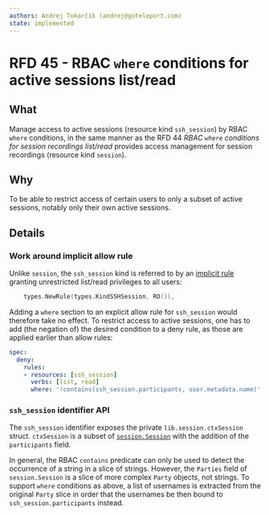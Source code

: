 ```yaml
---
authors: Andrej Tokarčík (andrej@goteleport.com)
state: implemented
---
```


# RFD 45 - RBAC `where` conditions for active sessions list/read

## What

Manage access to active sessions (resource kind `ssh_session`) by RBAC
`where` conditions, in the same manner as the RFD 44 *RBAC `where` conditions
for session recordings list/read* provides access management for session
recordings (resource kind `session`).

## Why

To be able to restrict access of certain users to only a subset of active
sessions, notably only their own active sessions.

## Details

### Work around implicit allow rule

Unlike `session`, the `ssh_session` kind is referred to by an [implicit rule](
https://github.com/gravitational/teleport/blob/066f0dbbad801ad822b81482948732641773d8fe/lib/services/role.go#L57)
granting unrestricted list/read privileges to all users:

```go
	types.NewRule(types.KindSSHSession, RO()),
```

Adding a `where` section to an explicit allow rule for `ssh_session` would
therefore take no effect.  To restrict access to active sessions, one has to
add (the negation of) the desired condition to a deny rule, as those are
applied earlier than allow rules:

```yaml
spec:
  deny:
    rules:
    - resources: [ssh_session]
      verbs: [list, read]
      where: '!contains(ssh_session.participants, user.metadata.name)'
```

### `ssh_session` identifier API

The `ssh_session` identifier exposes the private `lib.session.ctxSession`
struct. `ctxSession` is a subset of [`session.Session`](
https://github.com/gravitational/teleport/blob/066f0dbbad801ad822b81482948732641773d8fe/lib/session/session.go#L84)
with the addition of the `participants` field.

In general, the RBAC `contains` predicate can only be used to detect the
occurrence of a string in a slice of strings. However, the `Parties` field of
`session.Session` is a slice of more complex `Party` objects, not strings.
To support `where` conditions as above, a list of usernames is extracted from
the original `Party` slice in order that the usernames be then bound to
`ssh_session.participants` instead.
